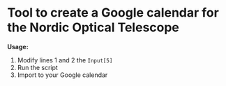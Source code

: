 # Tool to create a Google calendar for the Nordic Optical Telescope

**Usage:**
1) Modify lines 1 and 2 the `Input[5]`
2) Run the script
3) Import to your Google calendar